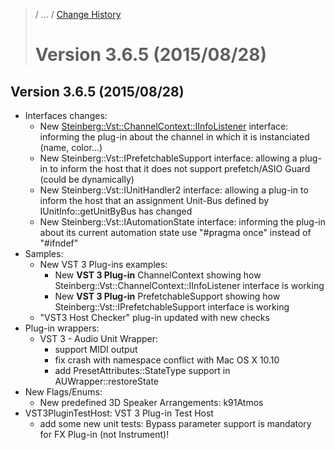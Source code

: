 >/ ... / [Change History](../Index.md)
>
># Version 3.6.5 (2015/08/28)

## Version 3.6.5 (2015/08/28)

- Interfaces changes:
    - New [Steinberg::Vst::ChannelContext::IInfoListener](../3.6.5/IInfoListener.md) interface: informing the plug-in about the channel in which it is instanciated (name, color...)
    - New Steinberg::Vst::IPrefetchableSupport interface: allowing a plug-in to inform the host that it does not support prefetch/ASIO Guard (could be dynamically)
    - New Steinberg::Vst::IUnitHandler2 interface: allowing a plug-in to inform the host that an assignment Unit-Bus defined by IUnitInfo::getUnitByBus has changed
    - New Steinberg::Vst::IAutomationState interface: informing the plug-in about its current automation state
use "#pragma once" instead of "#ifndef"
- Samples:
    - New VST 3 Plug-ins examples:
        - New **VST 3 Plug-in** ChannelContext showing how Steinberg::Vst::ChannelContext::IInfoListener interface is working
        - New **VST 3 Plug-in** PrefetchableSupport showing how Steinberg::Vst::IPrefetchableSupport interface is working
    - "VST3 Host Checker" plug-in updated with new checks
- Plug-in wrappers:
    - VST 3 - Audio Unit Wrapper:
        - support MIDI output
        - fix crash with namespace conflict with Mac OS X 10.10
        - add PresetAttributes::StateType support in AUWrapper::restoreState
- New Flags/Enums:
    - New predefined 3D Speaker Arrangements: k91Atmos
- VST3PluginTestHost: VST 3 Plug-in Test Host
    - add some new unit tests: Bypass parameter support is mandatory for FX Plug-in (not Instrument)!